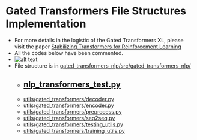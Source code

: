 # Gated Transformers File Structures Implementation
- For more details in the logistic of the Gated Transformers XL, please visit the paper [Stabilizing Transformers for Reinforcement Learning](https://arxiv.org/abs/1910.06764)
- All the codes below have been commented.
- ![alt text](https://github.com/mnguyen0226/gated_transformers_nlp/blob/main/imgs/gated_transformers.png)
- File structure is in [gated_transformers_nlp/src/gated_transformers_nlp/](https://github.com/mnguyen0226/gated_transformers_nlp/tree/main/src/gated_transformers_nlp)
    - [nlp_transformers_test.py](https://github.com/mnguyen0226/gated_transformers_nlp/blob/main/src/gated_transformers_nlp/nlp_transformers_test.py)
        - 
    - [utils/gated_transformers/decoder.py](https://github.com/mnguyen0226/gated_transformers_nlp/blob/main/src/gated_transformers_nlp/utils/gated_transformers/decoder.py)
    - [utils/gated_transformers/encoder.py](https://github.com/mnguyen0226/gated_transformers_nlp/blob/main/src/gated_transformers_nlp/utils/gated_transformers/encoder.py)
    - [utils/gated_transformers/preprocess.py](https://github.com/mnguyen0226/gated_transformers_nlp/blob/main/src/gated_transformers_nlp/utils/gated_transformers/preprocess.py)
    - [utils/gated_transformers/seq2seq.py](https://github.com/mnguyen0226/gated_transformers_nlp/blob/main/src/gated_transformers_nlp/utils/gated_transformers/seq2seq.py)
    - [utils/gated_transformers/testing_utils.py](https://github.com/mnguyen0226/gated_transformers_nlp/blob/main/src/gated_transformers_nlp/utils/gated_transformers/testing_utils.py)
    - [utils/gated_transformers/training_utils.py](https://github.com/mnguyen0226/gated_transformers_nlp/blob/main/src/gated_transformers_nlp/utils/gated_transformers/training_utils.py)
